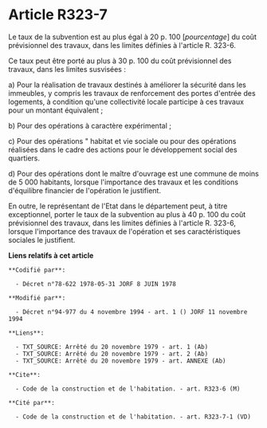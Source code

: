 # Article R323-7

Le taux de la subvention est au plus égal à 20 p. 100 [*pourcentage*] du coût prévisionnel des travaux, dans les limites
définies à l'article R. 323-6.

Ce taux peut être porté au plus à 30 p. 100 du coût prévisionnel des travaux, dans les limites susvisées :

a) Pour la réalisation de travaux destinés à améliorer la sécurité dans les immeubles, y compris les travaux de renforcement
des portes d'entrée des logements, à condition qu'une collectivité locale participe à ces travaux pour un montant
équivalent ;

b) Pour des opérations à caractère expérimental ;

c) Pour des opérations " habitat et vie sociale  ou pour des opérations réalisées dans le cadre des actions pour le
développement social des quartiers.

d) Pour des opérations dont le maître d'ouvrage est une commune de moins de 5 000 habitants, lorsque l'importance des travaux
et les conditions d'équilibre financier de l'opération le justifient.

En outre, le représentant de l'Etat dans le département peut, à titre exceptionnel, porter le taux de la subvention au plus à
40 p. 100 du coût prévisionnel des travaux, dans les limites définies à l'article R. 323-6, lorsque l'importance des travaux
de l'opération et ses caractéristiques sociales le justifient.

**Liens relatifs à cet article**

	**Codifié par**:

	  - Décret n°78-622 1978-05-31 JORF 8 JUIN 1978

	**Modifié par**:

	  - Décret n°94-977 du 4 novembre 1994 - art. 1 () JORF 11 novembre 1994

	**Liens**:

	  - TXT_SOURCE: Arrêté du 20 novembre 1979 - art. 1 (Ab)
	  - TXT_SOURCE: Arrêté du 20 novembre 1979 - art. 2 (Ab)
	  - TXT_SOURCE: Arrêté du 20 novembre 1979 - art. ANNEXE (Ab)

	**Cite**:

	  - Code de la construction et de l'habitation. - art. R323-6 (M)

	**Cité par**:

	  - Code de la construction et de l'habitation. - art. R323-7-1 (VD)
